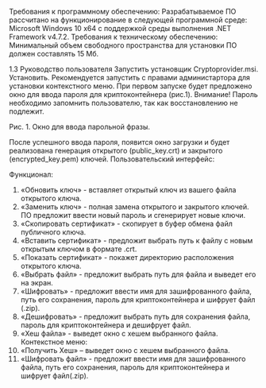 Требования к программному обеспечению:
Разрабатываемое ПО рассчитано на функционирование в следующей программной среде: Microsoft Windows 10 х64 с поддержкой среды выполнения .NET Framework v4.7.2.
Требования к техническому обеспечению:
Минимальный объем свободного пространства для установки ПО должен составлять 15 Mб.

1.3 Руководство пользователя
Запустить установщик Cryptoprovider.msi. Установить.
Рекомендуется запустить с правами администартора для установки контекстного меню.
При первом запуске будет предложено окно для ввода пароля для криптоконтейнера (рис.1). Внимание! Пароль необходимо запомнить пользователю, так как восстановлению не подлежит.
 
Рис. 1. Окно для ввода парольной фразы.

После успешного ввода пароля, появится окно загрузки и будет реализована генерация открытого (public_key.crt) и закрытого (encrypted_key.pem) ключей.
Пользовательский интерфейс:
 
Функционал:
1. «Обновить ключ» - вставляет открытый ключ из вашего файла открытого ключа.
2. «Заменить ключ» - полная замена открытого и закрытого ключей. ПО предложит ввести новый пароль и сгенерирует новые ключи.
3. «Скопировать сертификат» - скопирует в буфер обмена файл публичного ключа.
4. «Вставить сертификат» - предложит выбрать путь к файлу с новым открытым ключом в формате .crt.
5. «Показать сертификат» - покажет директорию расположения открытого ключа.
6. «Выбрать файл» - предложит выбрать путь для файла и выведет его на экран.
7. «Шифровать» - предложит ввести имя для зашифрованного файла, путь его сохранения, пароль для криптоконтейнера и шифрует файл (.zip).
8. «Дешифровать» - предложит выбрать путь для сохранения файла, пароль для криптоконтейнера и дешифрует файл.
9. «Хеш файла» - выведет окно с хешем выбранного файла.
Контекстное меню:
1. «Получить Хеш» – выведет окно с хешем выбранного файла.
2. «Шифровать файл» - предложит ввести имя для зашифрованного файла, путь его сохранения, пароль для криптоконтейнера и шифрует файл(.zip).
